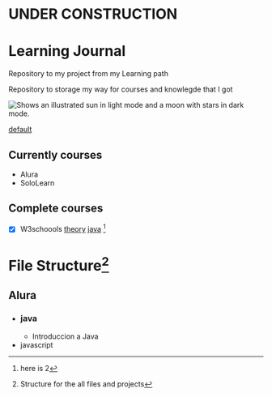 # **UNDER CONSTRUCTION**


# Learning Journal
Repository to my project from my Learning path

Repository to storage my way for courses and knowlegde that I got

<picture>
  <source media="(prefers-color-scheme: dark)" srcset="https://user-images.githubusercontent.com/25423296/163456776-7f95b81a-f1ed-45f7-b7ab-8fa810d529fa.png">
  <source media="(prefers-color-scheme: light)" srcset="https://user-images.githubusercontent.com/25423296/163456779-a8556205-d0a5-45e2-ac17-42d089e3c3f8.png">
  <img alt="Shows an illustrated sun in light mode and a moon with stars in dark mode." src="https://user-images.githubusercontent.com/25423296/163456779-a8556205-d0a5-45e2-ac17-42d089e3c3f8.png">
</picture>

[default](./file.txt)

## Currently courses
- Alura
- SoloLearn

## Complete courses
- [x] W3schoools [theory]() [java](<README#Currently courses>) [^2]

# File Structure[^1]
## Alura
- ### java
    - Introduccion a Java
- javascript

[^1]: Structure for the all files and projects
[^2]: here is 2

